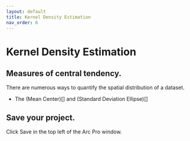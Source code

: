 ```yaml
---
layout: default
title: Kernel Density Estimation
nav_order: 6
---
```


# Kernel Density Estimation

## Measures of central tendency.

There are numerous ways to quantify the spatial distribution of a dataset.
* The (Mean Center)[] and (Standard Deviation Ellipse)[]

## Save your project.

Click Save in the top left of the Arc Pro window.
